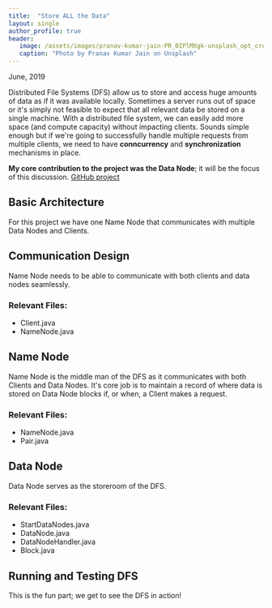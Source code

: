 ```yaml
---
title:  "Store ALL the Data"
layout: single
author_profile: true
header:
   image: /assets/images/pranav-kumar-jain-PR_0IPlMXgk-unsplash_opt_crop.jpg
   caption: "Photo by Pranav Kumar Jain on Unsplash"
---
```


June, 2019

Distributed File Systems (DFS) allow us to store and access huge amounts of data as if it was available locally. Sometimes a server runs out of space or it's simply not feasible to expect that all relevant data be stored on a single machine. With a distributed file system, we can easily add more space (and compute capacity) without impacting clients. Sounds simple enough but if we're going to successfully handle multiple requests from multiple clients, we need to have **conncurrency** and **synchronization** mechanisms in place. 

**My core contribution to the project was the Data Node**; it will be the focus of this discussion. [GitHub project](https://github.com/kkunapuli/DistributedFileSystem)

## Basic Architecture
For this project we have one Name Node that communicates with multiple Data Nodes and Clients. 

## Communication Design
Name Node needs to be able to communicate with both clients and data nodes seamlessly. 

### Relevant Files:
- Client.java
- NameNode.java

## Name Node
Name Node is the middle man of the DFS as it communicates with both Clients and Data Nodes. It's core job is to maintain a record of where data is stored on Data Node blocks if, or when, a Client makes a request.

### Relevant Files:
- NameNode.java
- Pair.java

## Data Node
Data Node serves as the storeroom of the DFS. 

### Relevant Files:
- StartDataNodes.java
- DataNode.java
- DataNodeHandler.java
- Block.java

## Running and Testing DFS
This is the fun part; we get to see the DFS in action! 

